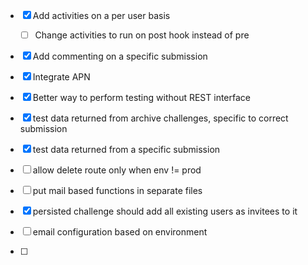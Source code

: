 - [x] Add activities on a per user basis
  - [ ] Change activities to run on post hook instead of pre
- [x] Add commenting on a specific submission
- [x] Integrate APN
- [x] Better way to perform testing without REST interface
- [x] test data returned from archive challenges, specific to correct submission
- [x] test data returned from a specific submission
- [ ] allow delete route only when env != prod
- [ ] put mail based functions in separate files
- [x] persisted challenge should add all existing users as invitees to it
- [ ] email configuration based on environment



- [ ] 
